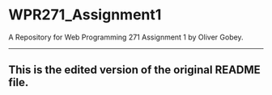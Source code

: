 # WPR271_Assignment1
A Repository for Web Programming 271 Assignment 1 by Oliver Gobey.


----------------------------------------------------------
This is the edited version of the original README file.
---------------------------------------------------------
